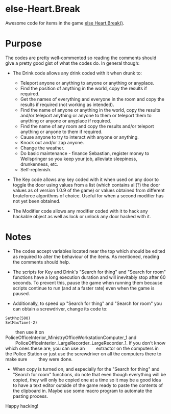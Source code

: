 # else-Heart.Break
Awesome code for items in the game [else Heart.Break()](http://elseheartbreak.com/ "else Heart.Break() Homepage").

# Purpose
The codes are pretty well-commented so reading the comments should give a pretty good gist of what the codes do. In general though:

* The Drink code allows any drink coded with it when drunk to:
    * Teleport anyone or anything to anyone or anything or anyplace.
    * Find the position of anything in the world, copy the results if required.
    * Get the names of everything and everyone in the room and copy the results if required (not working as intended).
    * Find the name of anyone or anything in the world, copy the results and/or teleport anything or anyone to them or teleport them to anything or anyone or anyplace if required.
    * Find the name of any room and copy the results and/or teleport anything or anyone to them if required.
    * Cause anyone to try to interact with anyone or anything.
    * Knock out and/or zap anyone.
    * Change the weather.
    * Do basic maintenance - finance Sebastian, register money to Wellspringer so you keep your job, alleviate sleepiness, drunkenness, etc.
    * Self-replenish.

* The Key code allows any key coded with it when used on any door to toggle the door using values from a list (which contains all(?) the door values as of version 1.0.9 of the game) or values obtained from different bruteforce algorithms of choice. Useful for when a second modifier has not yet been obtained.

* The Modifier code allows any modifier coded with it to hack any hackable object as well as lock or unlock any door hacked with it.

# Notes
* The codes accept variables located near the top which should be edited as required to alter the behaviour of the items. As mentioned, reading the comments should help.

* The scripts for Key and Drink's "Search for thing" and "Search for room" functions have a long execution duration and will inevitably stop after 60 seconds. To prevent this, pause the game when running them because scripts continue to run (and at a faster rate) even when the game is paused.

* Additionally, to speed up "Search for thing" and "Search for room" you can obtain a screwdriver, change its code to:

```
SetMhz(500)
SetMaxTime(-2)
```

&nbsp;&nbsp;&nbsp;&nbsp;&nbsp;&nbsp;&nbsp;&nbsp;then use it on PoliceOfficeInterior_MinistryOfficeWorkstationComputer_1 and
&nbsp;&nbsp;&nbsp;&nbsp;&nbsp;&nbsp;&nbsp;&nbsp;PoliceOfficeInterior_LargeRecorder_LargeRecorder_1. If you don't know which ones these are, you can use an
&nbsp;&nbsp;&nbsp;&nbsp;&nbsp;&nbsp;&nbsp;&nbsp;extractor on the computers in the Police Station or just use the screwdriver on all the computers there to make sure
&nbsp;&nbsp;&nbsp;&nbsp;&nbsp;&nbsp;&nbsp;&nbsp;they were done.

* When copy is turned on, and especially for the "Search for thing" and "Search for room" functions, do note that even though everything will be copied, they will only be copied one at a time so it may be a good idea to have a text editor outside of the game ready to paste the contents of the clipboard in. Maybe use some macro program to automate the pasting process.

Happy hacking!
